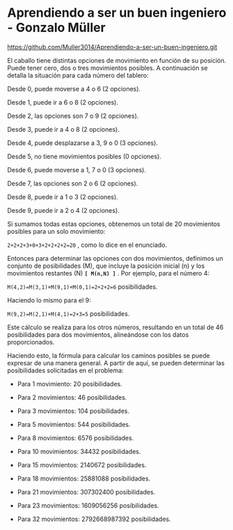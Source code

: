 # Aprendiendo a ser un buen ingeniero - Gonzalo Müller

https://github.com/Muller3014/Aprendiendo-a-ser-un-buen-ingeniero.git

El caballo tiene distintas opciones de movimiento en función de su posición. Puede tener cero, dos o tres movimientos posibles. A continuación se detalla la situación para cada número del tablero:

Desde 0, puede moverse a 4 o 6 (2 opciones).

Desde 1, puede ir a 6 o 8 (2 opciones).

Desde 2, las opciones son 7 o 9 (2 opciones).

Desde 3, puede ir a 4 o 8 (2 opciones).

Desde 4, puede desplazarse a 3, 9 o 0 (3 opciones).

Desde 5, no tiene movimientos posibles (0 opciones).

Desde 6, puede moverse a 1, 7 o 0 (3 opciones).

Desde 7, las opciones son 2 o 6 (2 opciones).

Desde 8, puede ir a 1 o 3 (2 opciones).

Desde 9, puede ir a 2 o 4 (2 opciones).

Si sumamos todas estas opciones, obtenemos un total de 20 movimientos posibles para un solo movimiento: 

<code>2+2+2+3+0+3+2+2+2+2=20</code> , como lo dice en el enunciado.



Entonces para determinar las opciones con dos movimientos, definimos un conjunto de posibilidades (M), que incluye la posición inicial (n) y los movimientos restantes (N)  **<code>[  M(n,N)  ]</code>** . Por ejemplo, para el número 4:

<code>M(4,2)=M(3,1)+M(9,1)+M(0,1)=2+2+2=6</code> posibilidades.

Haciendo lo mismo para el 9:

<code>M(9,2)=M(2,1)+M(4,1)=2+3=5</code> posibilidades.

Este cálculo se realiza para los otros números, resultando en un total de 46 posibilidades para dos movimientos, alineándose con los datos proporcionados.



Haciendo esto, la fórmula para calcular los caminos posibles se puede expresar de una manera general. A partir de aquí, se pueden determinar las posibilidades solicitadas en el problema:

- Para 1 movimiento: 20 posibilidades.

- Para 2 movimientos: 46 posibilidades.

- Para 3 movimientos: 104 posibilidades.

- Para 5 movimientos: 544 posibilidades.

- Para 8 movimientos: 6576 posibilidades.

- Para 10 movimientos: 34432 posibilidades.

- Para 15 movimientos: 2140672 posibilidades.

- Para 18 movimientos: 25881088 posibilidades.

- Para 21 movimientos: 307302400 posibilidades.

- Para 23 movimientos: 1609056256 posibilidades.

- Para 32 movimientos: 2792668987392 posibilidades.

